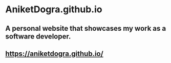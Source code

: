 # AniketDogra.github.io
## A personal website that showcases my work as a software developer.
## https://aniketdogra.github.io/
